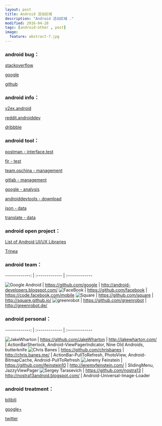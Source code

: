 ```yaml
---
layout: post
title: Android 活动区域
description: "Android 活动区域 ."
modified: 2016-04-28
tags: [android-other , post]
image:
  feature: abstract-7.jpg
---
```


### android bug：

[stackoverflow](http://stackoverflow.com/)

[google](https://www.google.com/)

[github](https://github.com/)

### android info：

[v2ex.android](http://v2ex.com/go/android)

[reddit.androiddev](https://www.reddit.com/r/androiddev/)

[dribbble](https://dribbble.com/search?q=app)

### android tool：

[postman - interface.test](https://chrome.google.com/webstore/detail/postman/fhbjgbiflinjbdggehcddcbncdddomop)

[fir - test](http://fir.im/)

[team.oschina - management](https://team.oschina.net/)

[gitlab - management](http://www.gitlab.cc/downloads/)

[google - analysis](https://www.google.com/analytics/)

[androiddevtools - download](http://www.androiddevtools.cn/)

[json - data](http://json.parser.online.fr/)

[translate - data](http://translate.google.cn/)

### android open project：

[List of Android UI/UX Libraries](https://github.com/wasabeef/awesome-android-ui)

[Trinea](https://github.com/Trinea/android-open-project)

### android team：
-------------: | :------------- | :-------------

![Google Android](https://avatars3.githubusercontent.com/u/1342004?s=80 "Google Android") | https://github.com/google | http://android-developers.blogspot.com/ 
![FaceBook](https://avatars0.githubusercontent.com/u/69631?v=3&s=80 "FaceBook") | https://github.com/facebook | https://code.facebook.com/mobile
![Square](https://avatars0.githubusercontent.com/u/82592?s=80 "Square") | https://github.com/square   | http://square.github.io/ 
![greenrobot](https://avatars2.githubusercontent.com/u/242242?s=80 "greenrobot") | https://github.com/greenrobot | http://greenrobot.de/ 

### android personal：
-------------: | :------------- | :-------------

![JakeWharton](https://avatars0.githubusercontent.com/u/66577?s=80 "JakeWharton") | https://github.com/JakeWharton | http://jakewharton.com/ |  ActionBarSherlock, Android-ViewPagerIndicator, Nine Old Androids, butterknife
![Chris Banes](https://avatars3.githubusercontent.com/u/227486?s=80 "Chris Banes")  | https://github.com/chrisbanes | http://chris.banes.me/ | ActionBar-PullToRefresh, PhotoView, Android-BitmapCache, Android-PullToRefresh
![Jeremy Feinstein](https://avatars0.githubusercontent.com/u/1269143?s=80 "Jeremy Feinstein") | https://github.com/jfeinstein10 | http://jeremyfeinstein.com/ | SlidingMenu, JazzyViewPager
![Sergey Tarasevich](https://avatars3.githubusercontent.com/u/1223348?s=80 "Sergey Tarasevich") | https://github.com/nostra13 | http://nostra13android.blogspot.com/ | Android-Universal-Image-Loader
 
### android treatment：

[bilibili](http://www.bilibili.com/video/ent_funny_1.html)

[google+](https://plus.google.com/u/0/)

[twitter](https://twitter.com/)


